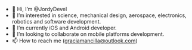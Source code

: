 - 👋 Hi, I’m @JordyDevel
- 👀 I’m interested in science, mechanical design, aerospace, electronics, robotics and software development.
- 🌱 I’m currently iOS and Android developer.
- 💞️ I’m looking to collaborate on mobile platforms development.
- 📫 How to reach me (graciamancilla@outlook.com)

<!---
JordyDevel/JordyDevel is a ✨ special ✨ repository because its `README.md` (this file) appears on your GitHub profile.
You can click the Preview link to take a look at your changes.
--->
